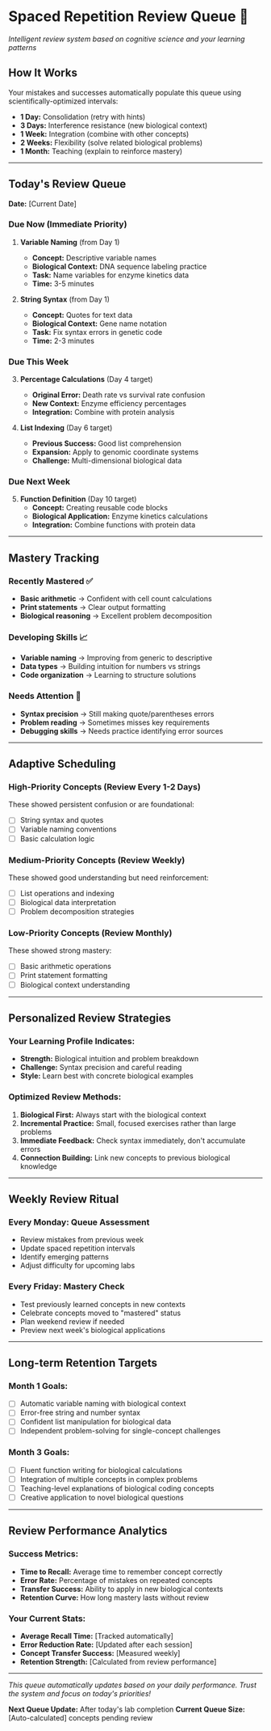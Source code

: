 # Spaced Repetition Review Queue 🧠
*Intelligent review system based on cognitive science and your learning patterns*

## How It Works
Your mistakes and successes automatically populate this queue using scientifically-optimized intervals:
- **1 Day:** Consolidation (retry with hints)
- **3 Days:** Interference resistance (new biological context)
- **1 Week:** Integration (combine with other concepts)
- **2 Weeks:** Flexibility (solve related biological problems)
- **1 Month:** Teaching (explain to reinforce mastery)

---

## Today's Review Queue
**Date:** [Current Date]

### Due Now (Immediate Priority)
1. **Variable Naming** (from Day 1)
   - **Concept:** Descriptive variable names
   - **Biological Context:** DNA sequence labeling practice
   - **Task:** Name variables for enzyme kinetics data
   - **Time:** 3-5 minutes

2. **String Syntax** (from Day 1) 
   - **Concept:** Quotes for text data
   - **Biological Context:** Gene name notation
   - **Task:** Fix syntax errors in genetic code
   - **Time:** 2-3 minutes

### Due This Week
3. **Percentage Calculations** (Day 4 target)
   - **Original Error:** Death rate vs survival rate confusion
   - **New Context:** Enzyme efficiency percentages
   - **Integration:** Combine with protein analysis

4. **List Indexing** (Day 6 target)
   - **Previous Success:** Good list comprehension
   - **Expansion:** Apply to genomic coordinate systems
   - **Challenge:** Multi-dimensional biological data

### Due Next Week  
5. **Function Definition** (Day 10 target)
   - **Concept:** Creating reusable code blocks
   - **Biological Application:** Enzyme kinetics calculations
   - **Integration:** Combine functions with protein data

---

## Mastery Tracking

### Recently Mastered ✅
- **Basic arithmetic** → Confident with cell count calculations
- **Print statements** → Clear output formatting
- **Biological reasoning** → Excellent problem decomposition

### Developing Skills 📈
- **Variable naming** → Improving from generic to descriptive
- **Data types** → Building intuition for numbers vs strings
- **Code organization** → Learning to structure solutions

### Needs Attention 🎯
- **Syntax precision** → Still making quote/parentheses errors
- **Problem reading** → Sometimes misses key requirements
- **Debugging skills** → Needs practice identifying error sources

---

## Adaptive Scheduling

### High-Priority Concepts (Review Every 1-2 Days)
These showed persistent confusion or are foundational:
- [ ] String syntax and quotes
- [ ] Variable naming conventions
- [ ] Basic calculation logic

### Medium-Priority Concepts (Review Weekly)
These showed good understanding but need reinforcement:
- [ ] List operations and indexing
- [ ] Biological data interpretation
- [ ] Problem decomposition strategies

### Low-Priority Concepts (Review Monthly)
These showed strong mastery:
- [ ] Basic arithmetic operations
- [ ] Print statement formatting
- [ ] Biological context understanding

---

## Personalized Review Strategies

### Your Learning Profile Indicates:
- **Strength:** Biological intuition and problem breakdown
- **Challenge:** Syntax precision and careful reading
- **Style:** Learn best with concrete biological examples

### Optimized Review Methods:
1. **Biological First:** Always start with the biological context
2. **Incremental Practice:** Small, focused exercises rather than large problems
3. **Immediate Feedback:** Check syntax immediately, don't accumulate errors
4. **Connection Building:** Link new concepts to previous biological knowledge

---

## Weekly Review Ritual

### Every Monday: Queue Assessment
- Review mistakes from previous week
- Update spaced repetition intervals
- Identify emerging patterns
- Adjust difficulty for upcoming labs

### Every Friday: Mastery Check
- Test previously learned concepts in new contexts
- Celebrate concepts moved to "mastered" status
- Plan weekend review if needed
- Preview next week's biological applications

---

## Long-term Retention Targets

### Month 1 Goals:
- [ ] Automatic variable naming with biological context
- [ ] Error-free string and number syntax
- [ ] Confident list manipulation for biological data
- [ ] Independent problem-solving for single-concept challenges

### Month 3 Goals:
- [ ] Fluent function writing for biological calculations
- [ ] Integration of multiple concepts in complex problems
- [ ] Teaching-level explanations of biological coding concepts
- [ ] Creative application to novel biological questions

---

## Review Performance Analytics

### Success Metrics:
- **Time to Recall:** Average time to remember concept correctly
- **Error Rate:** Percentage of mistakes on repeated concepts  
- **Transfer Success:** Ability to apply in new biological contexts
- **Retention Curve:** How long mastery lasts without review

### Your Current Stats:
- **Average Recall Time:** [Tracked automatically]
- **Error Reduction Rate:** [Updated after each session]
- **Concept Transfer Success:** [Measured weekly]
- **Retention Strength:** [Calculated from review performance]

---

*This queue automatically updates based on your daily performance. Trust the system and focus on today's priorities!*

**Next Queue Update:** After today's lab completion
**Current Queue Size:** [Auto-calculated] concepts pending review